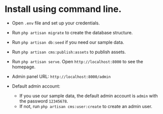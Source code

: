 # Install using command line.

- Open `.env` file and set up your credentials.

- Run `php artisan migrate` to create the database structure.

- Run `php artisan db:seed` if you need our sample data.

- Run `php artisan cms:publish:assets` to publish assets.
  
- Run `php artisan serve`. Open `http://localhost:8000` to see the homepage.

- Admin panel URL: `http://localhost:8000/admin`

- Default admin account:
    - If you use our sample data, the default admin account is `admin` with the password `12345678`.
    - If not, run `php artisan cms:user:create` to create an admin user.
